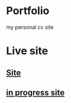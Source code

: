 # Portfolio

my personal cv site

# Live site

## [Site](https://bencehetes.netlify.app/)

## [in progress site](https://bencehetesinprogress.netlify.app/)
